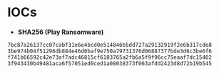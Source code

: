 # IOCs

* **SHA256 (Play Ransomware)**
```text
7bc87a26137cc07cabf31e6e4bcd0e514846b5dd727a29132919f2e6b317cde8
3be974b04f51296db884e46d0baf9e750a79731376d06887377bde3d6c3be6f6
f741b66592c42e73af7adc46815cf6183765a2fb6a5f9f96cc75eaaf7dc15402
3f943430b49481aca6f57051ed0ced1a08038373f063afdd2423d8d72b19b545
```
